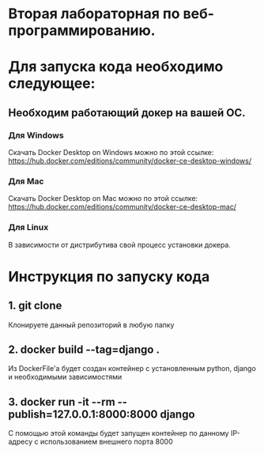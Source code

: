 # Вторая лабораторная по веб-программированию.

# Для запуска кода необходимо следующее:
## Необходим работающий докер на вашей ОС.

### Для Windows
Скачать Docker Desktop on Windows можно по этой ссылке: https://hub.docker.com/editions/community/docker-ce-desktop-windows/

### Для Mac
Скачать Docker Desktop on Mac можно по этой ссылке: https://hub.docker.com/editions/community/docker-ce-desktop-mac/

### Для Linux
В зависимости от дистрибутива свой процесс установки докера.

# Инструкция по запуску кода
## 1. git clone

Клонируете данный репозиторий в любую папку

## 2. docker build --tag=django .

Из DockerFile'a будет создан контейнер с установленным python, django и необходимыми зависимостями

## 3. docker run -it --rm --publish=127.0.0.1:8000:8000 django

С помощью этой команды будет запущен контейнер по данному IP-адресу с использованием внешнего порта 8000

